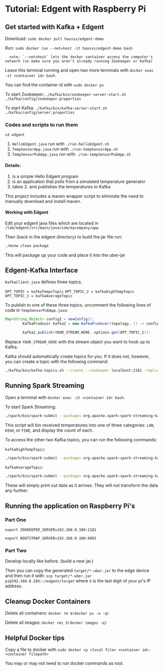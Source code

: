 # Tutorial: Edgent with Raspberry Pi

## Get started with Kafka + Edgent
Download: `sudo docker pull hausss/edgent-demo`

Run: `sudo docker run --net=host -it hausss/edgent-demo bash`

      note: `--net=host` lets the docker container access the computer's network (so make sure you aren't already running Zookeeper or Kafka)

Leave this terminal running and open two more terminals with ```docker exec -it <container id> bash```.

You can find the container id with ```sudo docker ps``` 

To start Zookeeper: `./kafka/bin/zookeeper-server-start.sh ./kafka/config/zookeeper.properties`

To start Kafka: `./kafka/bin/kafka-server-start.sh ./kafka/config/server.properties`


### Codes and scripts to run them 
`cd edgent`

1. `HelloEdgent.java` run with `./run-helloEdgent.sh`
2. `TempSensorApp.java` run with `./run-tempSensorApp.sh`
3. `TempSensorPubApp.java` run with `./run-tempSensorPubApp.sh`


#### Details:
1. is a simple Hello Edgent program
2. is an application that polls from a simulated temperature generator
3. takes 2. and publishes the temperatures to Kafka

This project includes a maven wrapper script to eliminate the need to
manually download and install maven.


#### Working with Edgent
Edit your edgent java files which are located in ```/lab/edgent/src/main/java/com/mycompany/app```

Then (back in the edgent directory) to build the jar file run:
```sh
./mvnw clean package
```

This will package up your code and place it into the uber-jar

## Edgent-Kafka Interface

`KafkaClient.java` defines three topics.

`OPT_TOPIC = kafkaTempsTopic`
`OPT_TOPIC_2 = kafkaHighTempTopic`
`OPT_TOPIC_3 = kafkaAverageTopic`

To publish to one of these three topics, uncomment the following lines of code in `TempSensorPubApp.java`:

```java
Map<String,Object> config2 = newConfig();
        KafkaProducer kafka2 = new KafkaProducer(topology, () -> config2);

        kafka2.publish(YOUR_STREAM_HERE, options.get(OPT_TOPIC_2));
```

Replace `YOUR_STREAM_HERE` with the stream object you want to hook up to Kafka.

Kafka should automatically create topics for you. If it does not, however, you can create a topic with the following command:

```sh
./kafka/bin/kafka-topics.sh --create --zookeeper localhost:2181 -replication-factor 1 --partitions 1 --topic TOPIC_NAME
```

## Running Spark Streaming

Open a terminal with ```docker exec -it <container id> bash```.

To start Spark Streaming:

```sh
./spark/bin/spark-submit --packages org.apache.spark:spark-streaming-kafka-0-8_2.11:2.3.0 ./spark/tempSummary.py
```

This script will bin received temperatures into one of three categories: `LOW`, `HIGH`, or `FINE`, and display the count of each.

To access the other two Kafka topics, you can run the following commands:

`kafkaHighTempTopic`:

```sh
./spark/bin/spark-submit --packages org.apache.spark:spark-streaming-kafka-0-8_2.11:2.3.0 ./spark/highestDisplay.py
```

`kafkaAverageTopic`:

```sh
./spark/bin/spark-submit --packages org.apache.spark:spark-streaming-kafka-0-8_2.11:2.3.0 ./spark/averageDisplay.py
```

These will simply print out data as it arrives. They will not transform the data any further.

## Running the application on Raspberry Pi's
### Part One

`export ZOOKEEPER_SERVER=192.168.0.100:2181`

`export BOOTSTRAP_SERVER=192.168.0.100:9092`

### Part Two
Develop locally like before. (build a new jar.)

Then you can copy the generated `target/*-uber.jar` to the edge device and then run it with: `scp target/*-uber.jar pi@192.168.0.20X:~/edgent/target` where `X` is the last digit of your pi's IP address.


## Cleanup Docker Containers
Delete all containers: ```docker rm $(docker ps -a -q)```

Delete all images: ```docker rmi $(docker images -q)```


## Helpful Docker tips
Copy a file to docker with ```sudo docker cp <local file> <container id>:<container filepath>```
   
You may or may not need to run docker commands as root. 
